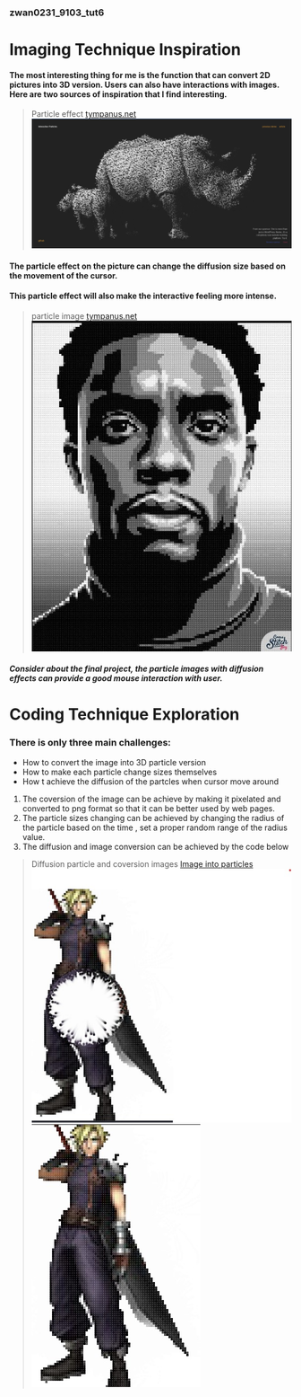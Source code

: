 ### zwan0231_9103_tut6

# Imaging Technique Inspiration


#### The most interesting thing for me is the function that can convert 2D pictures into 3D version. Users can also have interactions with images. Here are two sources of inspiration that I find interesting. 

> Particle effect
[tympanus.net](https://tympanus.net/Tutorials/InteractiveParticles/)
![An image of the Mona Lisa](readmeimages/1.jpg)
#### The particle effect on the picture can change the diffusion size based on the movement of the cursor.
#### This particle effect will also make the interactive feeling more intense.
> particle image
[tympanus.net](https://www.pinterest.com/pin/6051780741375593/)
![An image of the Mona Lisa](readmeimages/2.jpg)

#### _Consider about the final project, the particle images with diffusion effects can provide a good mouse interaction with user._


# Coding Technique Exploration

### There is only three main challenges:
* How to convert the image into 3D particle version
* How to make each particle change sizes themselves
* How t achieve the diffusion of the partcles when cursor move around

1. The coversion of the image can be achieve by making it pixelated and converted to png format so that it can be better used by web pages.
2. The particle sizes changing can be achieved by changing the radius of the particle based on the time , set a proper random range of the radius value. 
3. The diffusion and image conversion can be achieved by the code below
> Diffusion particle and coversion images
[Image into particles](https://codepen.io/franksLaboratory/pen/dyYGMwQ)
![3](readmeimages/3.jpg)  ![4](readmeimages/4.jpg)

